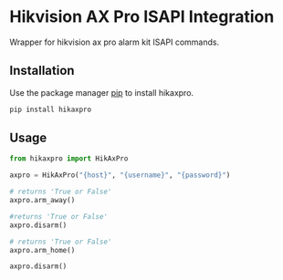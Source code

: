 # Hikvision AX Pro ISAPI Integration

Wrapper for hikvision ax pro alarm kit ISAPI commands.

## Installation

Use the package manager [pip](https://pip.pypa.io/en/stable/) to install hikaxpro.

```bash
pip install hikaxpro
```

## Usage

```python
from hikaxpro import HikAxPro

axpro = HikAxPro("{host}", "{username}", "{password}")

# returns 'True or False'
axpro.arm_away()

#returns 'True or False'
axpro.disarm()

# returns 'True or False'
axpro.arm_home()

axpro.disarm()
```